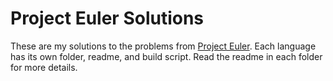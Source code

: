 Project Euler Solutions
=======================

These are my solutions to the problems from [Project Euler](projecteuler.net). Each language has its own folder, readme, and build script. Read the readme in each folder for more details.